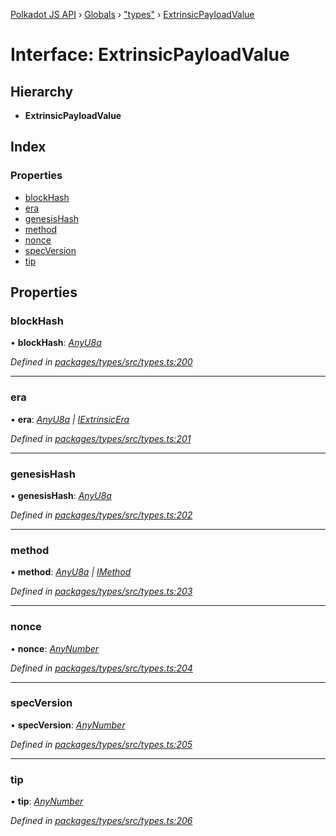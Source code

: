 [Polkadot JS API](../README.md) › [Globals](../globals.md) › ["types"](../modules/_types_.md) › [ExtrinsicPayloadValue](_types_.extrinsicpayloadvalue.md)

# Interface: ExtrinsicPayloadValue

## Hierarchy

* **ExtrinsicPayloadValue**

## Index

### Properties

* [blockHash](_types_.extrinsicpayloadvalue.md#blockhash)
* [era](_types_.extrinsicpayloadvalue.md#era)
* [genesisHash](_types_.extrinsicpayloadvalue.md#genesishash)
* [method](_types_.extrinsicpayloadvalue.md#method)
* [nonce](_types_.extrinsicpayloadvalue.md#nonce)
* [specVersion](_types_.extrinsicpayloadvalue.md#specversion)
* [tip](_types_.extrinsicpayloadvalue.md#tip)

## Properties

###  blockHash

• **blockHash**: *[AnyU8a](../modules/_types_.md#anyu8a)*

*Defined in [packages/types/src/types.ts:200](https://github.com/polkadot-js/api/blob/bd2e690261/packages/types/src/types.ts#L200)*

___

###  era

• **era**: *[AnyU8a](../modules/_types_.md#anyu8a) | [IExtrinsicEra](_types_.iextrinsicera.md)*

*Defined in [packages/types/src/types.ts:201](https://github.com/polkadot-js/api/blob/bd2e690261/packages/types/src/types.ts#L201)*

___

###  genesisHash

• **genesisHash**: *[AnyU8a](../modules/_types_.md#anyu8a)*

*Defined in [packages/types/src/types.ts:202](https://github.com/polkadot-js/api/blob/bd2e690261/packages/types/src/types.ts#L202)*

___

###  method

• **method**: *[AnyU8a](../modules/_types_.md#anyu8a) | [IMethod](_types_.imethod.md)*

*Defined in [packages/types/src/types.ts:203](https://github.com/polkadot-js/api/blob/bd2e690261/packages/types/src/types.ts#L203)*

___

###  nonce

• **nonce**: *[AnyNumber](../modules/_types_.md#anynumber)*

*Defined in [packages/types/src/types.ts:204](https://github.com/polkadot-js/api/blob/bd2e690261/packages/types/src/types.ts#L204)*

___

###  specVersion

• **specVersion**: *[AnyNumber](../modules/_types_.md#anynumber)*

*Defined in [packages/types/src/types.ts:205](https://github.com/polkadot-js/api/blob/bd2e690261/packages/types/src/types.ts#L205)*

___

###  tip

• **tip**: *[AnyNumber](../modules/_types_.md#anynumber)*

*Defined in [packages/types/src/types.ts:206](https://github.com/polkadot-js/api/blob/bd2e690261/packages/types/src/types.ts#L206)*
